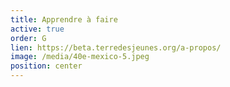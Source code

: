 ```yaml
---
title: Apprendre à faire
active: true
order: G
lien: https://beta.terredesjeunes.org/a-propos/
image: /media/40e-mexico-5.jpeg
position: center
---
```

